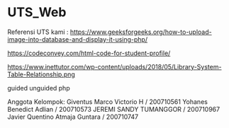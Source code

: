 # UTS_Web

Referensi UTS kami :
https://www.geeksforgeeks.org/how-to-upload-image-into-database-and-display-it-using-php/

https://codeconvey.com/html-code-for-student-profile/

https://www.inettutor.com/wp-content/uploads/2018/05/Library-System-Table-Relationship.png

guided unguided php

Anggota Kelompok:
Giventus Marco Victorio H / 200710561
Yohanes Benedict Adlian / 200710573
JEREMI SANDY TUMANGGOR / 200710967
Javier Quentino Atmaja Guntara / 200710747

